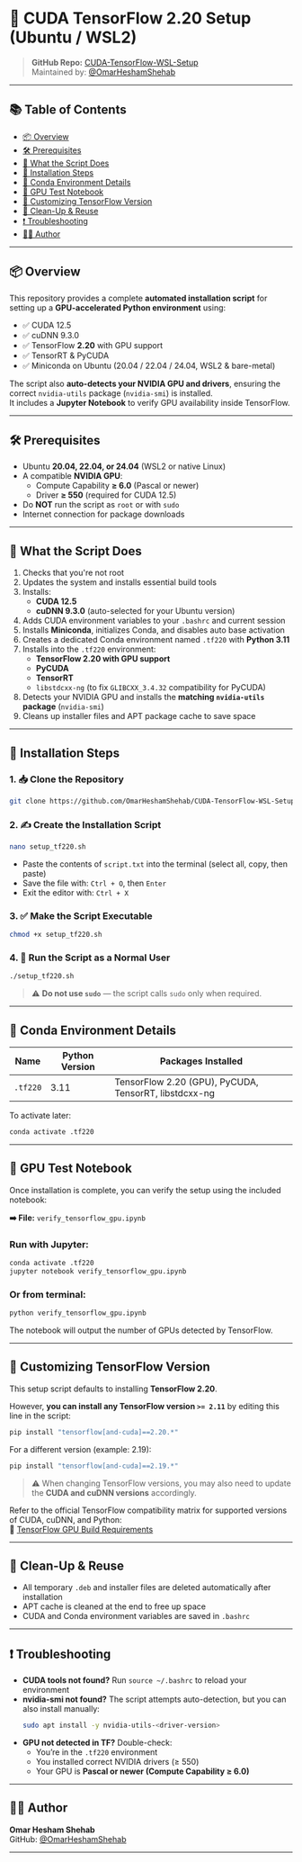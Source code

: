 # 🚀 CUDA TensorFlow 2.20 Setup (Ubuntu / WSL2)

> **GitHub Repo:** [CUDA-TensorFlow-WSL-Setup](https://github.com/OmarHeshamShehab/CUDA-TensorFlow-WSL-Setup)  
> Maintained by: [@OmarHeshamShehab](https://github.com/OmarHeshamShehab)

---

## 📚 Table of Contents

- [📦 Overview](#-overview)
- [🛠️ Prerequisites](#️-prerequisites)
- [📜 What the Script Does](#-what-the-script-does)
- [🔧 Installation Steps](#-installation-steps)
- [📂 Conda Environment Details](#-conda-environment-details)
- [🧪 GPU Test Notebook](#-gpu-test-notebook)
- [📁 Customizing TensorFlow Version](#-customizing-tensorflow-version)
- [🧹 Clean-Up & Reuse](#-clean-up--reuse)
- [❗ Troubleshooting](#-troubleshooting)
- [👨‍💻 Author](#-author)

---

## 📦 Overview

This repository provides a complete **automated installation script** for setting up a **GPU-accelerated Python environment** using:
- ✅ CUDA 12.5
- ✅ cuDNN 9.3.0
- ✅ TensorFlow **2.20** with GPU support
- ✅ TensorRT & PyCUDA
- ✅ Miniconda on Ubuntu (20.04 / 22.04 / 24.04, WSL2 & bare-metal)

The script also **auto-detects your NVIDIA GPU and drivers**, ensuring the correct `nvidia-utils` package (`nvidia-smi`) is installed.  
It includes a **Jupyter Notebook** to verify GPU availability inside TensorFlow.

---

## 🛠️ Prerequisites

- Ubuntu **20.04, 22.04, or 24.04** (WSL2 or native Linux)
- A compatible **NVIDIA GPU**:
  - Compute Capability **≥ 6.0** (Pascal or newer)
  - Driver **≥ 550** (required for CUDA 12.5)
- Do **NOT** run the script as `root` or with `sudo`
- Internet connection for package downloads

---

## 📜 What the Script Does

1. Checks that you're not root  
2. Updates the system and installs essential build tools  
3. Installs:
   - **CUDA 12.5**
   - **cuDNN 9.3.0** (auto-selected for your Ubuntu version)  
4. Adds CUDA environment variables to your `.bashrc` and current session  
5. Installs **Miniconda**, initializes Conda, and disables auto base activation  
6. Creates a dedicated Conda environment named `.tf220` with **Python 3.11**  
7. Installs into the `.tf220` environment:
   - **TensorFlow 2.20 with GPU support**
   - **PyCUDA**
   - **TensorRT**
   - `libstdcxx-ng` (to fix `GLIBCXX_3.4.32` compatibility for PyCUDA)  
8. Detects your NVIDIA GPU and installs the **matching `nvidia-utils` package** (`nvidia-smi`)  
9. Cleans up installer files and APT package cache to save space  

---

## 🔧 Installation Steps

### 1. 📥 Clone the Repository

```bash
git clone https://github.com/OmarHeshamShehab/CUDA-TensorFlow-WSL-Setup.git
```

### 2. ✍️ Create the Installation Script

```bash
nano setup_tf220.sh
```

- Paste the contents of `script.txt` into the terminal (select all, copy, then paste)  
- Save the file with: `Ctrl + O`, then `Enter`  
- Exit the editor with: `Ctrl + X`  

### 3. ✅ Make the Script Executable

```bash
chmod +x setup_tf220.sh
```

### 4. 🚫 Run the Script as a Normal User

```bash
./setup_tf220.sh
```

> ⚠️ **Do not use `sudo`** — the script calls `sudo` only when required.

---

## 📂 Conda Environment Details

| Name     | Python Version | Packages Installed                   |
|----------|----------------|--------------------------------------|
| `.tf220` | 3.11           | TensorFlow 2.20 (GPU), PyCUDA, TensorRT, libstdcxx-ng |

To activate later:

```bash
conda activate .tf220
```

---

## 🧪 GPU Test Notebook

Once installation is complete, you can verify the setup using the included notebook:

**➡️ File:** `verify_tensorflow_gpu.ipynb`

### Run with Jupyter:

```bash
conda activate .tf220
jupyter notebook verify_tensorflow_gpu.ipynb
```

### Or from terminal:

```bash
python verify_tensorflow_gpu.ipynb
```

The notebook will output the number of GPUs detected by TensorFlow.

---

## 📁 Customizing TensorFlow Version

This setup script defaults to installing **TensorFlow 2.20**.

However, **you can install any TensorFlow version `>= 2.11`** by editing this line in the script:

```bash
pip install "tensorflow[and-cuda]==2.20.*"
```

For a different version (example: 2.19):

```bash
pip install "tensorflow[and-cuda]==2.19.*"
```

> ⚠️ When changing TensorFlow versions, you may also need to update the **CUDA and cuDNN versions** accordingly.

Refer to the official TensorFlow compatibility matrix for supported versions of CUDA, cuDNN, and Python:  
🔗 [TensorFlow GPU Build Requirements](https://www.tensorflow.org/install/source#gpu)

---

## 🧹 Clean-Up & Reuse

- All temporary `.deb` and installer files are deleted automatically after installation  
- APT cache is cleaned at the end to free up space  
- CUDA and Conda environment variables are saved in `.bashrc`  

---

## ❗ Troubleshooting

- **CUDA tools not found?** Run `source ~/.bashrc` to reload your environment  
- **nvidia-smi not found?** The script attempts auto-detection, but you can also install manually:
  ```bash
  sudo apt install -y nvidia-utils-<driver-version>
  ```
- **GPU not detected in TF?** Double-check:
  - You’re in the `.tf220` environment
  - You installed correct NVIDIA drivers (≥ 550)
  - Your GPU is **Pascal or newer (Compute Capability ≥ 6.0)**  

---

## 👨‍💻 Author

**Omar Hesham Shehab**  
GitHub: [@OmarHeshamShehab](https://github.com/OmarHeshamShehab)

---
